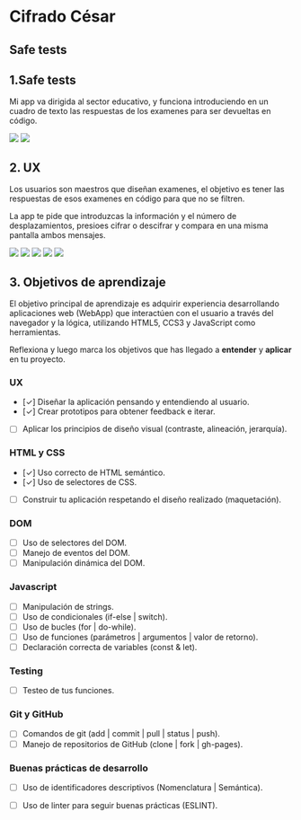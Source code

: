 
  # Cifrado César

## Safe tests

## 1.Safe tests


Mi app va dirigida al sector educativo, y funciona introduciendo en un cuadro de texto las respuestas de los examenes para ser devueltas en código.
 
<img src="imagenesreadme/introSafetests.png">
<img src= "imagenesreadme/pantalla2.png">


## 2. UX

Los usuarios son maestros que diseñan examenes, el objetivo es tener las respuestas de esos examenes en código para que no se filtren.

La app te pide que introduzcas la información y el número de desplazamientos, presioes cifrar o descifrar y compara en una misma pantalla ambos mensajes.

<img src= "imagenesreadme/sketch.jpeg">
<img src= "imagenesreadme/sketch2.jpeg">
<img src= "imagenesreadme/sketch3.jpeg">
<img src= "imagenesreadme/prototipo1.jpeg">
<img src= "imagenesreadme/prototipo2.jpeg">


## 3. Objetivos de aprendizaje

El objetivo principal de aprendizaje es adquirir experiencia desarrollando
aplicaciones web (WebApp) que interactúen con el usuario a través del navegador
y la lógica, utilizando HTML5, CCS3 y JavaScript como herramientas.

Reflexiona y luego marca los objetivos que has llegado a **entender** y **aplicar** en tu proyecto.

### UX

- [✓] Diseñar la aplicación pensando y entendiendo al usuario.
- [✓] Crear prototipos para obtener feedback e iterar.
- [ ] Aplicar los principios de diseño visual (contraste, alineación, jerarquía).

### HTML y CSS

- [✓] Uso correcto de HTML semántico.
- [✓] Uso de selectores de CSS.
- [ ] Construir tu aplicación respetando el diseño realizado (maquetación).

### DOM

- [ ] Uso de selectores del DOM.
- [ ] Manejo de eventos del DOM.
- [ ] Manipulación dinámica del DOM.

### Javascript

- [ ] Manipulación de strings.
- [ ] Uso de condicionales (if-else | switch).
- [ ] Uso de bucles (for | do-while).    
- [ ] Uso de funciones (parámetros | argumentos | valor de retorno).
- [ ] Declaración correcta de variables (const & let).

### Testing
- [ ] Testeo de tus funciones.

### Git y GitHub
- [ ] Comandos de git (add | commit | pull | status | push).
- [ ] Manejo de repositorios de GitHub (clone | fork | gh-pages).

### Buenas prácticas de desarrollo
- [ ] Uso de identificadores descriptivos (Nomenclatura | Semántica).
- [ ] Uso de linter para seguir buenas prácticas (ESLINT).









